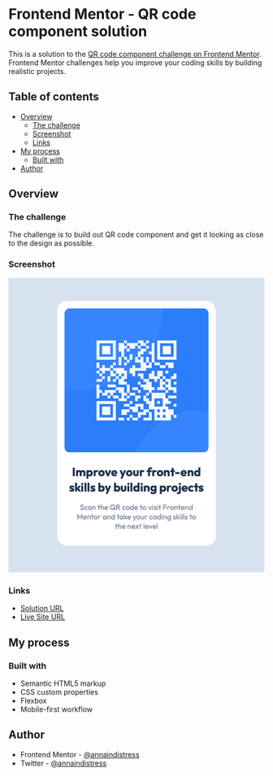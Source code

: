 # Frontend Mentor - QR code component solution

This is a solution to the [QR code component challenge on Frontend Mentor](https://www.frontendmentor.io/challenges/qr-code-component-iux_sIO_H). Frontend Mentor challenges help you improve your coding skills by building realistic projects.

## Table of contents

- [Overview](#overview)
    - [The challenge](#the-challenge)
    - [Screenshot](#screenshot)
    - [Links](#links)
- [My process](#my-process)
    - [Built with](#built-with)
- [Author](#author)

## Overview

### The challenge

The challenge is to build out QR code component and get it looking as close to the design as possible.

### Screenshot

![Component screenshot](./screenshot.png)

### Links

- [Solution URL](https://github.com/annaindistress/frontend-mentor-qr-code-component)
- [Live Site URL](https://annaindistress.github.io/frontend-mentor-qr-code-component/)

## My process

### Built with

- Semantic HTML5 markup
- CSS custom properties
- Flexbox
- Mobile-first workflow

## Author

- Frontend Mentor - [@annaindistress](https://www.frontendmentor.io/profile/annaindistress)
- Twitter - [@annaindistress](https://www.twitter.com/annaindistress)
